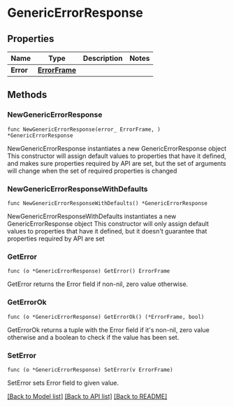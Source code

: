 # GenericErrorResponse

## Properties

Name | Type | Description | Notes
------------ | ------------- | ------------- | -------------
**Error** | [**ErrorFrame**](ErrorFrame.md) |  | 

## Methods

### NewGenericErrorResponse

`func NewGenericErrorResponse(error_ ErrorFrame, ) *GenericErrorResponse`

NewGenericErrorResponse instantiates a new GenericErrorResponse object
This constructor will assign default values to properties that have it defined,
and makes sure properties required by API are set, but the set of arguments
will change when the set of required properties is changed

### NewGenericErrorResponseWithDefaults

`func NewGenericErrorResponseWithDefaults() *GenericErrorResponse`

NewGenericErrorResponseWithDefaults instantiates a new GenericErrorResponse object
This constructor will only assign default values to properties that have it defined,
but it doesn't guarantee that properties required by API are set

### GetError

`func (o *GenericErrorResponse) GetError() ErrorFrame`

GetError returns the Error field if non-nil, zero value otherwise.

### GetErrorOk

`func (o *GenericErrorResponse) GetErrorOk() (*ErrorFrame, bool)`

GetErrorOk returns a tuple with the Error field if it's non-nil, zero value otherwise
and a boolean to check if the value has been set.

### SetError

`func (o *GenericErrorResponse) SetError(v ErrorFrame)`

SetError sets Error field to given value.



[[Back to Model list]](../README.md#documentation-for-models) [[Back to API list]](../README.md#documentation-for-api-endpoints) [[Back to README]](../README.md)


